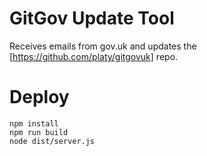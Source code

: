 # GitGov Update Tool

Receives emails from gov.uk and updates the [https://github.com/platy/gitgovuk] repo.

# Deploy

```
npm install
npm run build
node dist/server.js
```
